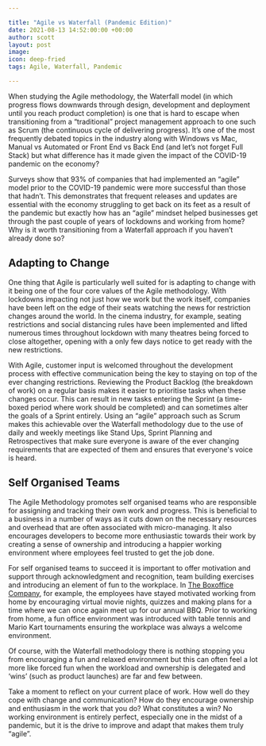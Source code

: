 ```yaml
---

title: "Agile vs Waterfall (Pandemic Edition)"
date: 2021-08-13 14:52:00:00 +00:00
author: scott
layout: post
image: 
icon: deep-fried
tags: Agile, Waterfall, Pandemic

---
```



When studying the Agile methodology, the Waterfall model (in which progress flows downwards through design, development and deployment until you reach product completion) is one that is hard to escape when transitioning from a “traditional” project management approach to one such as Scrum (the continuous cycle of delivering progress). It’s one of the most frequently debated topics in the industry along with Windows vs Mac, Manual vs Automated or Front End vs Back End (and let’s not forget Full Stack) but what difference has it made given the impact of the COVID-19 pandemic on the economy?

Surveys show that 93% of companies that had implemented an “agile” model prior to the COVID-19 pandemic were more successful than those that hadn’t. This demonstrates that frequent releases and updates are essential with the economy struggling to get back on its feet as a result of the pandemic but exactly how has an “agile” mindset helped businesses get through the past couple of years of lockdowns and working from home? Why is it worth transitioning from a Waterfall approach if you haven’t already done so?


## Adapting to Change

One thing that Agile is particularly well suited for is adapting to change with it being one of the four core values of the Agile methodology. With lockdowns impacting not just how we work but the work itself, companies have been left on the edge of their seats watching the news for restriction changes around the world. In the cinema industry, for example, seating restrictions and social distancing rules have been implemented and lifted numerous times throughout lockdown with many theatres being forced to close altogether, opening with a only few days notice to get ready with the new restrictions. 

With Agile, customer input is welcomed throughout the development process with effective communication being the key to staying on top of the ever changing restrictions. Reviewing the Product Backlog (the breakdown of work) on a regular basis makes it easier to prioritise tasks when these changes occur. This can result in new tasks entering the Sprint (a time-boxed period where work should be completed) and can sometimes alter the goals of a Sprint entirely. Using an “agile” approach such as Scrum makes this achievable over the Waterfall methodology due to the use of daily and weekly meetings like Stand Ups, Sprint Planning and Retrospectives that make sure everyone is aware of the ever changing requirements that are expected of them and ensures that everyone's voice is heard. 

## Self Organised Teams

The Agile Methodology promotes self organised teams who are responsible for assigning and tracking their own work and progress. This is beneficial to a business in a number of ways as it cuts down on the necessary resources and overhead that are often associated with  micro-managing. It also encourages developers to become more enthusiastic towards their work by creating a sense of ownership and introducing a happier working environment where employees feel trusted to get the job done. 

For self organised teams to succeed it is important to offer motivation and support through acknowledgment and recognition, team building exercises and introducing an element of fun to the workplace. In [The Boxoffice Company](https://company.boxoffice.com), for example, the employees have stayed motivated working from home by encouraging virtual movie nights, quizzes and making plans for a time where we can once again meet up for our annual BBQ. Prior to working from home, a fun office environment was introduced with table tennis and Mario Kart tournaments ensuring the workplace was always a welcome environment. 

Of course, with the Waterfall methodology there is nothing stopping you from encouraging a fun and relaxed environment but this can often feel a lot more like forced fun when the workload and ownership is delegated and ‘wins’ (such as product launches) are far and few between.

Take a moment to reflect on your current place of work. How well do they cope with change and communication? How do they encourage ownership and enthusiasm in the work that you do? What constitutes a win? No working environment is entirely perfect, especially one in the midst of a pandemic, but it is the drive to improve and adapt that makes them truly “agile”. 
